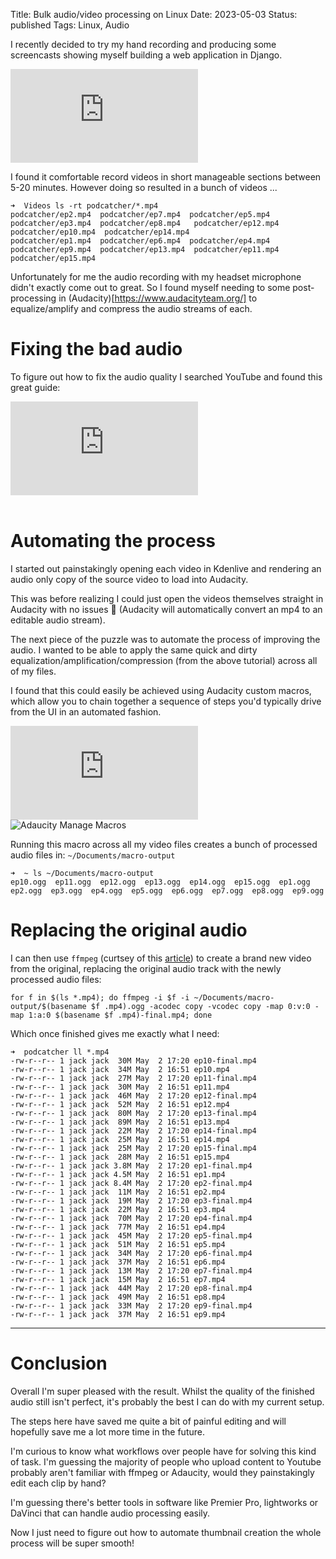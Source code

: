 Title: Bulk audio/video processing on Linux
Date: 2023-05-03
Status: published
Tags: Linux, Audio

I recently decided to try my hand recording and producing some screencasts
showing myself building a web application in Django.

<div class="ratio ratio-21x9">
<iframe src="https://www.youtube.com/embed/U278PbXzF2I" title="YouTube video player" frameborder="0" allow="accelerometer; autoplay; clipboard-write; encrypted-media; gyroscope; picture-in-picture; web-share" allowfullscreen></iframe>
</div>

I found it comfortable record videos in short manageable sections between 5-20
minutes. However doing so resulted in a bunch of videos ...

```
➜  Videos ls -rt podcatcher/*.mp4
podcatcher/ep2.mp4  podcatcher/ep7.mp4  podcatcher/ep5.mp4  podcatcher/ep3.mp4  podcatcher/ep8.mp4   podcatcher/ep12.mp4  podcatcher/ep10.mp4  podcatcher/ep14.mp4
podcatcher/ep1.mp4  podcatcher/ep6.mp4  podcatcher/ep4.mp4  podcatcher/ep9.mp4  podcatcher/ep13.mp4  podcatcher/ep11.mp4  podcatcher/ep15.mp4
```

Unfortunately for me the audio recording with my headset microphone didn't
exactly come out to great. So I found myself needing to some post-processing in
(Audacity)[https://www.audacityteam.org/] to equalize/amplify and compress the
audio streams of each.

# Fixing the bad audio

To figure out how to fix the audio quality I searched YouTube and found this great guide:

<div class="ratio ratio-21x9">
<iframe src="https://www.youtube.com/embed/dQCB72S64L4"
title="YouTube video player" frameborder="0" allow="accelerometer; autoplay;
clipboard-write; encrypted-media; gyroscope; picture-in-picture; web-share"
allowfullscreen></iframe>
</div>

<br>

# Automating the process

I started out painstakingly opening each video in Kdenlive and rendering an
audio only copy of the source video to load into Audacity.

This was before realizing I could just open the videos themselves straight in
Audacity with no issues 🤦 (Audacity will automatically convert an mp4 to an
editable audio stream).

The next piece of the puzzle was to automate the process of improving the audio. I wanted to be able to apply the same quick and dirty equalization/amplification/compression (from the above tutorial) across all of my files.

I found that this could easily be achieved using Audacity custom macros, which
allow you to chain together a sequence of steps you'd typically drive from the
UI in an automated fashion.

<div class="ratio ratio-21x9">
<iframe src="https://www.youtube.com/embed/_DZeio_ansE" title="YouTube video player" frameborder="0" allow="accelerometer; autoplay; clipboard-write; encrypted-media; gyroscope; picture-in-picture; web-share" allowfullscreen></iframe>
</div>

<img src="{static}/images/Screenshot_20230502_173754.png" alt="Adaucity Manage Macros"  style="max-height: 600px"/>

Running this macro across all my video files creates a bunch of processed audio files in: `~/Documents/macro-output`

```
➜  ~ ls ~/Documents/macro-output
ep10.ogg  ep11.ogg  ep12.ogg  ep13.ogg  ep14.ogg  ep15.ogg  ep1.ogg  ep2.ogg  ep3.ogg  ep4.ogg  ep5.ogg  ep6.ogg  ep7.ogg  ep8.ogg  ep9.ogg
```

# Replacing the original audio

I can then use `ffmpeg` (curtsey of this
[article](https://flyingsound.net/about/articles/replace-video-audio-ffmpeg/))
to create a brand new video from the original, replacing the original audio
track with the newly processed audio files:

```
for f in $(ls *.mp4); do ffmpeg -i $f -i ~/Documents/macro-output/$(basename $f .mp4).ogg -acodec copy -vcodec copy -map 0:v:0 -map 1:a:0 $(basename $f .mp4)-final.mp4; done
```


Which once finished gives me exactly what I need:

```
➜  podcatcher ll *.mp4
-rw-r--r-- 1 jack jack  30M May  2 17:20 ep10-final.mp4
-rw-r--r-- 1 jack jack  34M May  2 16:51 ep10.mp4
-rw-r--r-- 1 jack jack  27M May  2 17:20 ep11-final.mp4
-rw-r--r-- 1 jack jack  30M May  2 16:51 ep11.mp4
-rw-r--r-- 1 jack jack  46M May  2 17:20 ep12-final.mp4
-rw-r--r-- 1 jack jack  52M May  2 16:51 ep12.mp4
-rw-r--r-- 1 jack jack  80M May  2 17:20 ep13-final.mp4
-rw-r--r-- 1 jack jack  89M May  2 16:51 ep13.mp4
-rw-r--r-- 1 jack jack  22M May  2 17:20 ep14-final.mp4
-rw-r--r-- 1 jack jack  25M May  2 16:51 ep14.mp4
-rw-r--r-- 1 jack jack  25M May  2 17:20 ep15-final.mp4
-rw-r--r-- 1 jack jack  28M May  2 16:51 ep15.mp4
-rw-r--r-- 1 jack jack 3.8M May  2 17:20 ep1-final.mp4
-rw-r--r-- 1 jack jack 4.5M May  2 16:51 ep1.mp4
-rw-r--r-- 1 jack jack 8.4M May  2 17:20 ep2-final.mp4
-rw-r--r-- 1 jack jack  11M May  2 16:51 ep2.mp4
-rw-r--r-- 1 jack jack  19M May  2 17:20 ep3-final.mp4
-rw-r--r-- 1 jack jack  22M May  2 16:51 ep3.mp4
-rw-r--r-- 1 jack jack  70M May  2 17:20 ep4-final.mp4
-rw-r--r-- 1 jack jack  77M May  2 16:51 ep4.mp4
-rw-r--r-- 1 jack jack  45M May  2 17:20 ep5-final.mp4
-rw-r--r-- 1 jack jack  51M May  2 16:51 ep5.mp4
-rw-r--r-- 1 jack jack  34M May  2 17:20 ep6-final.mp4
-rw-r--r-- 1 jack jack  37M May  2 16:51 ep6.mp4
-rw-r--r-- 1 jack jack  13M May  2 17:20 ep7-final.mp4
-rw-r--r-- 1 jack jack  15M May  2 16:51 ep7.mp4
-rw-r--r-- 1 jack jack  44M May  2 17:20 ep8-final.mp4
-rw-r--r-- 1 jack jack  49M May  2 16:51 ep8.mp4
-rw-r--r-- 1 jack jack  33M May  2 17:20 ep9-final.mp4
-rw-r--r-- 1 jack jack  37M May  2 16:51 ep9.mp4
```

---

# Conclusion

Overall I'm super pleased with the result. Whilst the quality of the finished
audio still isn't perfect, it's probably the best I can do with my current
setup.

The steps here have saved me quite a bit of painful editing and will hopefully
save me a lot more time in the future.

I'm curious to know what workflows over people have for solving this kind of
task. I'm guessing the majority of people who upload content to Youtube
probably aren't familiar with ffmpeg or Adaucity, would they painstakingly edit
each clip by hand?

I'm guessing  there's better tools in software like Premier Pro, lightworks or
DaVinci that can handle audio processing easily.

Now I just need to figure out how to automate thumbnail creation the whole
process will be super smooth!

